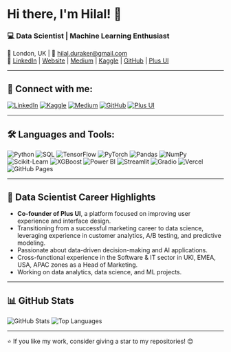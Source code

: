 # Hi there, I'm Hilal! 👋

### 💻 Data Scientist | Machine Learning Enthusiast

📍 London, UK | 📧 hilal.duraker@gmail.com  
🔗 [LinkedIn](https://www.linkedin.com/in/hilaltasdan/) | [Website](hilaltasdan.com) | [Medium](https://medium.com/) | [Kaggle](https://www.kaggle.com/) | [GitHub](https://github.com/hilaltasdan) | [Plus UI](https://plusui.com)  

---

## 🔗 Connect with me:  
[![LinkedIn](https://img.shields.io/badge/LinkedIn-0077B5?style=for-the-badge&logo=linkedin&logoColor=white)](https://www.linkedin.com/in/hilaltasdan/) 
[![Kaggle](https://img.shields.io/badge/Kaggle-20BEFF?style=for-the-badge&logo=kaggle&logoColor=white)](https://www.kaggle.com/) 
[![Medium](https://img.shields.io/badge/Medium-12100E?style=for-the-badge&logo=medium&logoColor=white)](https://medium.com/) 
[![GitHub](https://img.shields.io/badge/GitHub-181717?style=for-the-badge&logo=github&logoColor=white)](https://github.com/hilaltasdan) 
[![Plus UI](https://img.shields.io/badge/Plus%20UI-000000?style=for-the-badge)](https://plusui.com) 

---

## 🛠 Languages and Tools:
![Python](https://img.shields.io/badge/Python-3776AB?style=for-the-badge&logo=python&logoColor=white) 
![SQL](https://img.shields.io/badge/SQL-CC2927?style=for-the-badge&logo=microsoft-sql-server&logoColor=white) 
![TensorFlow](https://img.shields.io/badge/TensorFlow-FF6F00?style=for-the-badge&logo=tensorflow&logoColor=white) 
![PyTorch](https://img.shields.io/badge/PyTorch-EE4C2C?style=for-the-badge&logo=pytorch&logoColor=white) 
![Pandas](https://img.shields.io/badge/Pandas-150458?style=for-the-badge&logo=pandas&logoColor=white) 
![NumPy](https://img.shields.io/badge/NumPy-013243?style=for-the-badge&logo=numpy&logoColor=white) 
![Scikit-Learn](https://img.shields.io/badge/Scikit--Learn-F7931E?style=for-the-badge&logo=scikit-learn&logoColor=white) 
![XGBoost](https://img.shields.io/badge/XGBoost-FF6600?style=for-the-badge&logo=xgboost&logoColor=white) 
![Power BI](https://img.shields.io/badge/Power%20BI-F2C811?style=for-the-badge&logo=power-bi&logoColor=black) 
![Streamlit](https://img.shields.io/badge/Streamlit-FF4B4B?style=for-the-badge&logo=streamlit&logoColor=white) 
![Gradio](https://img.shields.io/badge/Gradio-FF7F50?style=for-the-badge&logo=gradio&logoColor=white) 
![Vercel](https://img.shields.io/badge/Vercel-000000?style=for-the-badge&logo=vercel&logoColor=white) 
![GitHub Pages](https://img.shields.io/badge/GitHub%20Pages-24292F?style=for-the-badge&logo=github&logoColor=white) 

---

## 🚀 Data Scientist Career Highlights

- **Co-founder of Plus UI**, a platform focused on improving user experience and interface design.
- Transitioning from a successful marketing career to data science, leveraging experience in customer analytics, A/B testing, and predictive modeling.
- Passionate about data-driven decision-making and AI applications.
- Cross-functional experience in the Software & IT sector in UKI, EMEA, USA, APAC zones as a Head of Marketing.
- Working on data analytics, data science, and ML projects.

---

## 📊 GitHub Stats
![GitHub Stats](https://github-readme-stats.vercel.app/api?username=hilaltasdan&show_icons=true&theme=radical) 
![Top Languages](https://github-readme-stats.vercel.app/api/top-langs/?username=hilaltasdan&layout=compact&theme=radical) 

---

⭐️ If you like my work, consider giving a star to my repositories! 😊
